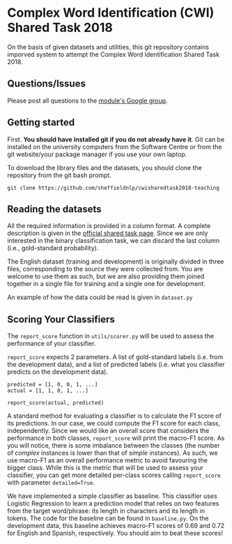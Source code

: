 # Complex Word Identification (CWI) Shared Task 2018

On the basis of given datasets and utilities, this git repository contains imporved system to attempt the Complex Word Identification Shared Task 2018.



## Questions/Issues
Please post all questions to the [module's Google group](https://groups.google.com/a/sheffield.ac.uk/forum/#!forum/com4513-6513-2018-group).


## Getting started
First. **You should have installed git if you do not already have it**. Git can be installed on the university computers from the Software Centre or from the git website/your package manager if you use your own laptop. 

To download the library files and the datasets, you should clone the repository from the git bash prompt.

    git clone https://github.com/sheffieldnlp/cwisharedtask2018-teaching


## Reading the datasets

All the required information is provided in a column format. A complete description is given in the [official shared task page](https://sites.google.com/view/cwisharedtask2018/datasets). Since we are only interested in the binary classification task, we can discard the last column (i.e., gold-standard probability). 

The English dataset (training and development) is originally divided in three files, corresponding to the source they were collected from. You are welcome to use them as such, but we are also providing them joined together in a single file for training and a single one for development.

An example of how the data could be read is given in ``dataset.py``


## Scoring Your Classifiers

The ``report_score`` function in ``utils/scorer.py`` will be used to assess the performance of your classifier.

``report_score`` expects 2 parameters. A list of gold-standard labels (i.e. from the development data), and a list of predicted labels (i.e. what you classifier predicts on the development data).

    predicted = [1, 0, 0, 1, ...]
    actual = [1, 1, 0, 1, ...]

    report_score(actual, predicted)

A standard method for evaluating a classifier is to calculate the F1 score of its predictions. In our case, we could compute the F1 score for each class, independently. Since we would like an overall score that considers the performance in both classes, ``report_score`` will print the macro-F1 score. As you will notice, there is some imbalance between the classes (the number of *complex* instances is lower than that of *simple* instances). As such, we use macro-F1 as an overall performance metric to avoid favouring the bigger class. While this is the metric that will be used to assess your classifier, you can get more detailed per-class scores calling ``report_score`` with parameter ``detailed=True``.

We have implemented a simple classifier as baseline. This classifier uses Logistic Regression to learn a prediction model that relies on two features from the target word/phrase: its length in characters and its length in tokens. The code for the baseline can be found in ``baseline.py``. On the development data, this baseline achieves macro-F1 scores of 0.69 and 0.72 for English and Spanish, respectively. You should aim to beat these scores!
